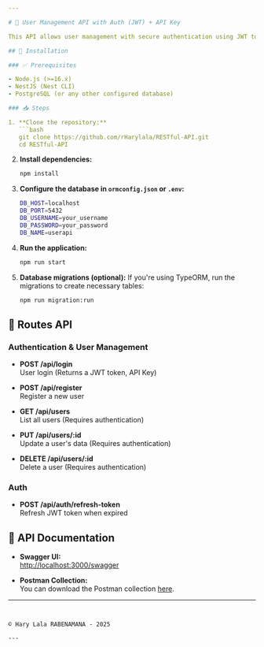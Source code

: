```yaml
---

# 🚀 User Management API with Auth (JWT) + API Key

This API allows user management with secure authentication using JWT tokens and API keys. It provides endpoints for user registration, authentication, and CRUD operations on user data.

## 📌 Installation

### ✅ Prerequisites

- Node.js (>=16.x)
- NestJS (Nest CLI)
- PostgreSQL (or any other configured database)

### 📥 Steps

1. **Clone the repository:**
   ```bash
   git clone https://github.com/rHarylala/RESTful-API.git
   cd RESTful-API
   ```

2. **Install dependencies:**
   ```bash
   npm install
   ```

3. **Configure the database in `ormconfig.json` or `.env`:**
   ```bash
   DB_HOST=localhost
   DB_PORT=5432
   DB_USERNAME=your_username
   DB_PASSWORD=your_password
   DB_NAME=userapi
   ```

4. **Run the application:**
   ```bash
   npm run start
   ```

5. **Database migrations (optional):**
   If you're using TypeORM, run the migrations to create necessary tables:
   ```bash
   npm run migration:run
   ```

## 📡 Routes API

### Authentication & User Management

- **POST /api/login**  
  User login (Returns a JWT token, API Key)

- **POST /api/register**  
  Register a new user

- **GET /api/users**  
  List all users (Requires authentication)

- **PUT /api/users/:id**  
  Update a user's data (Requires authentication)

- **DELETE /api/users/:id**  
  Delete a user (Requires authentication)

### Auth

- **POST /api/auth/refresh-token**  
  Refresh JWT token when expired

## 📖 API Documentation

- **Swagger UI:**  
  [http://localhost:3000/swagger](http://localhost:3000/swagger)
  
- **Postman Collection:**  
  You can download the Postman collection [here](link_to_postman_collection).

---
```


© Hary Lala RABENAMANA - 2025

---
